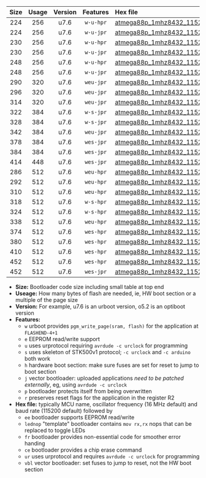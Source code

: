 |Size|Usage|Version|Features|Hex file|
|:-:|:-:|:-:|:-:|:--|
|224|256|u7.6|`w-u-hpr`|[atmega88p_1mhz8432_115200bps_ur.hex](https://raw.githubusercontent.com/stefanrueger/urboot/main/atmega88p_1mhz8432_115200bps_ur.hex)|
|224|256|u7.6|`w-u-jpr`|[atmega88p_1mhz8432_115200bps_ur_vbl.hex](https://raw.githubusercontent.com/stefanrueger/urboot/main/atmega88p_1mhz8432_115200bps_ur_vbl.hex)|
|230|256|u7.6|`w-u-hpr`|[atmega88p_1mhz8432_115200bps_lednop_ur.hex](https://raw.githubusercontent.com/stefanrueger/urboot/main/atmega88p_1mhz8432_115200bps_lednop_ur.hex)|
|230|256|u7.6|`w-u-jpr`|[atmega88p_1mhz8432_115200bps_lednop_ur_vbl.hex](https://raw.githubusercontent.com/stefanrueger/urboot/main/atmega88p_1mhz8432_115200bps_lednop_ur_vbl.hex)|
|248|256|u7.6|`w-u-hpr`|[atmega88p_1mhz8432_115200bps_lednop_fr_ur.hex](https://raw.githubusercontent.com/stefanrueger/urboot/main/atmega88p_1mhz8432_115200bps_lednop_fr_ur.hex)|
|248|256|u7.6|`w-u-jpr`|[atmega88p_1mhz8432_115200bps_lednop_fr_ur_vbl.hex](https://raw.githubusercontent.com/stefanrueger/urboot/main/atmega88p_1mhz8432_115200bps_lednop_fr_ur_vbl.hex)|
|290|320|u7.6|`weu-jpr`|[atmega88p_1mhz8432_115200bps_ee_ur_vbl.hex](https://raw.githubusercontent.com/stefanrueger/urboot/main/atmega88p_1mhz8432_115200bps_ee_ur_vbl.hex)|
|296|320|u7.6|`weu-jpr`|[atmega88p_1mhz8432_115200bps_ee_lednop_ur_vbl.hex](https://raw.githubusercontent.com/stefanrueger/urboot/main/atmega88p_1mhz8432_115200bps_ee_lednop_ur_vbl.hex)|
|314|320|u7.6|`weu-jpr`|[atmega88p_1mhz8432_115200bps_ee_lednop_fr_ur_vbl.hex](https://raw.githubusercontent.com/stefanrueger/urboot/main/atmega88p_1mhz8432_115200bps_ee_lednop_fr_ur_vbl.hex)|
|322|384|u7.6|`w-s-jpr`|[atmega88p_1mhz8432_115200bps_vbl.hex](https://raw.githubusercontent.com/stefanrueger/urboot/main/atmega88p_1mhz8432_115200bps_vbl.hex)|
|328|384|u7.6|`w-s-jpr`|[atmega88p_1mhz8432_115200bps_lednop_vbl.hex](https://raw.githubusercontent.com/stefanrueger/urboot/main/atmega88p_1mhz8432_115200bps_lednop_vbl.hex)|
|342|384|u7.6|`weu-jpr`|[atmega88p_1mhz8432_115200bps_ee_lednop_fr_ce_ur_vbl.hex](https://raw.githubusercontent.com/stefanrueger/urboot/main/atmega88p_1mhz8432_115200bps_ee_lednop_fr_ce_ur_vbl.hex)|
|378|384|u7.6|`wes-jpr`|[atmega88p_1mhz8432_115200bps_ee_vbl.hex](https://raw.githubusercontent.com/stefanrueger/urboot/main/atmega88p_1mhz8432_115200bps_ee_vbl.hex)|
|384|384|u7.6|`wes-jpr`|[atmega88p_1mhz8432_115200bps_ee_lednop_vbl.hex](https://raw.githubusercontent.com/stefanrueger/urboot/main/atmega88p_1mhz8432_115200bps_ee_lednop_vbl.hex)|
|414|448|u7.6|`wes-jpr`|[atmega88p_1mhz8432_115200bps_ee_lednop_fr_vbl.hex](https://raw.githubusercontent.com/stefanrueger/urboot/main/atmega88p_1mhz8432_115200bps_ee_lednop_fr_vbl.hex)|
|286|512|u7.6|`weu-hpr`|[atmega88p_1mhz8432_115200bps_ee_ur.hex](https://raw.githubusercontent.com/stefanrueger/urboot/main/atmega88p_1mhz8432_115200bps_ee_ur.hex)|
|292|512|u7.6|`weu-hpr`|[atmega88p_1mhz8432_115200bps_ee_lednop_ur.hex](https://raw.githubusercontent.com/stefanrueger/urboot/main/atmega88p_1mhz8432_115200bps_ee_lednop_ur.hex)|
|310|512|u7.6|`weu-hpr`|[atmega88p_1mhz8432_115200bps_ee_lednop_fr_ur.hex](https://raw.githubusercontent.com/stefanrueger/urboot/main/atmega88p_1mhz8432_115200bps_ee_lednop_fr_ur.hex)|
|318|512|u7.6|`w-s-hpr`|[atmega88p_1mhz8432_115200bps.hex](https://raw.githubusercontent.com/stefanrueger/urboot/main/atmega88p_1mhz8432_115200bps.hex)|
|324|512|u7.6|`w-s-hpr`|[atmega88p_1mhz8432_115200bps_lednop.hex](https://raw.githubusercontent.com/stefanrueger/urboot/main/atmega88p_1mhz8432_115200bps_lednop.hex)|
|338|512|u7.6|`weu-hpr`|[atmega88p_1mhz8432_115200bps_ee_lednop_fr_ce_ur.hex](https://raw.githubusercontent.com/stefanrueger/urboot/main/atmega88p_1mhz8432_115200bps_ee_lednop_fr_ce_ur.hex)|
|374|512|u7.6|`wes-hpr`|[atmega88p_1mhz8432_115200bps_ee.hex](https://raw.githubusercontent.com/stefanrueger/urboot/main/atmega88p_1mhz8432_115200bps_ee.hex)|
|380|512|u7.6|`wes-hpr`|[atmega88p_1mhz8432_115200bps_ee_lednop.hex](https://raw.githubusercontent.com/stefanrueger/urboot/main/atmega88p_1mhz8432_115200bps_ee_lednop.hex)|
|410|512|u7.6|`wes-hpr`|[atmega88p_1mhz8432_115200bps_ee_lednop_fr.hex](https://raw.githubusercontent.com/stefanrueger/urboot/main/atmega88p_1mhz8432_115200bps_ee_lednop_fr.hex)|
|452|512|u7.6|`wes-hpr`|[atmega88p_1mhz8432_115200bps_ee_lednop_fr_ce.hex](https://raw.githubusercontent.com/stefanrueger/urboot/main/atmega88p_1mhz8432_115200bps_ee_lednop_fr_ce.hex)|
|452|512|u7.6|`wes-jpr`|[atmega88p_1mhz8432_115200bps_ee_lednop_fr_ce_vbl.hex](https://raw.githubusercontent.com/stefanrueger/urboot/main/atmega88p_1mhz8432_115200bps_ee_lednop_fr_ce_vbl.hex)|

- **Size:** Bootloader code size including small table at top end
- **Useage:** How many bytes of flash are needed, ie, HW boot section or a multiple of the page size
- **Version:** For example, u7.6 is an urboot version, o5.2 is an optiboot version
- **Features:**
  + `w` urboot provides `pgm_write_page(sram, flash)` for the application at `FLASHEND-4+1`
  + `e` EEPROM read/write support
  + `u` uses urprotocol requiring `avrdude -c urclock` for programming
  + `s` uses skeleton of STK500v1 protocol; `-c urclock` and `-c arduino` both work
  + `h` hardware boot section: make sure fuses are set for reset to jump to boot section
  + `j` vector bootloader: uploaded applications *need to be patched externally*, eg, using `avrdude -c urclock`
  + `p` bootloader protects itself from being overwritten
  + `r` preserves reset flags for the application in the register R2
- **Hex file:** typically MCU name, oscillator frequency (16 MHz default) and baud rate (115200 default) followed by
  + `ee` bootloader supports EEPROM read/write
  + `lednop` "template" bootloader contains `mov rx,rx` nops that can be replaced to toggle LEDs
  + `fr` bootloader provides non-essential code for smoother error handing
  + `ce` bootloader provides a chip erase command
  + `ur` uses urprotocol and requires `avrdude -c urclock` for programming
  + `vbl` vector bootloader: set fuses to jump to reset, not the HW boot section
